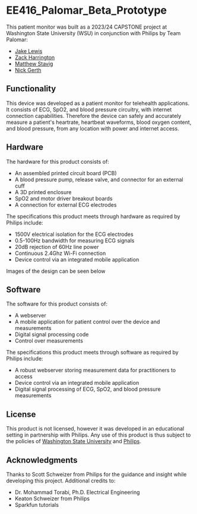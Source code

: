 # EE416_Palomar_Beta_Prototype
This patient monitor was built as a 2023/24 CAPSTONE project at Washington State University (WSU) in conjunction with Philips by Team Palomar:
- [Jake Lewis](https://github.com/Jakelewis17)
- [Zack Harrington](https://github.com/ZackHarrington)
- [Matthew Stavig](https://github.com/matthewstavig7)
- [Nick Gerth](https://github.com/Sythianis)

## Functionality
This device was developed as a patient monitor for telehealth applications. It consists of ECG, SpO2, and blood pressure circuitry, with internet connection capabilities. Therefore the device can safely and accurately measure a patient's heartrate, heartbeat waveforms, blood oxygen content, and blood pressure, from any location with power and internet access. 

## Hardware
The hardware for this product consists of:
- An assembled printed circuit board (PCB)
- A blood pressure pump, release valve, and connector for an external cuff
- A 3D printed enclosure
- SpO2 and motor driver breakout boards
- A connection for external ECG electrodes

The specifications this product meets through hardware as required by Philips include:
- 1500V electrical isolation for the ECG electrodes
- 0.5-100Hz bandwidth for measuring ECG signals
- 20dB rejection of 60Hz line power
- Continuous 2.4Ghz Wi-Fi connection
- Device control via an integrated mobile application

Images of the design can be seen below

## Software
The software for this product consists of:
- A webserver
- A mobile application for patient control over the device and measurements
- Digital signal processing code
- Control over measurements

The specifications this product meets through software as required by Philips include:
- A robust webserver storing measurement data for practitioners to access
- Device control via an integrated mobile application
- Digital signal processing of ECG, SpO2, and blood pressure measurements

## License
This product is not licensed, however it was developed in an educational setting in partnership with Philips. Any use of this product is thus subject to the policies of [Washington State University](https://policies.wsu.edu/) and [Philips](https://www.philips.com/a-w/about/investor-relations/governance/business-principles).

## Acknowledgments
Thanks to Scott Schweizer from Philips for the guidance and insight while developing this project.
Additional credits to:
- Dr. Mohammad Torabi, Ph.D. Electrical Engineering
- Keaton Schweizer from Philips
- Sparkfun tutorials
